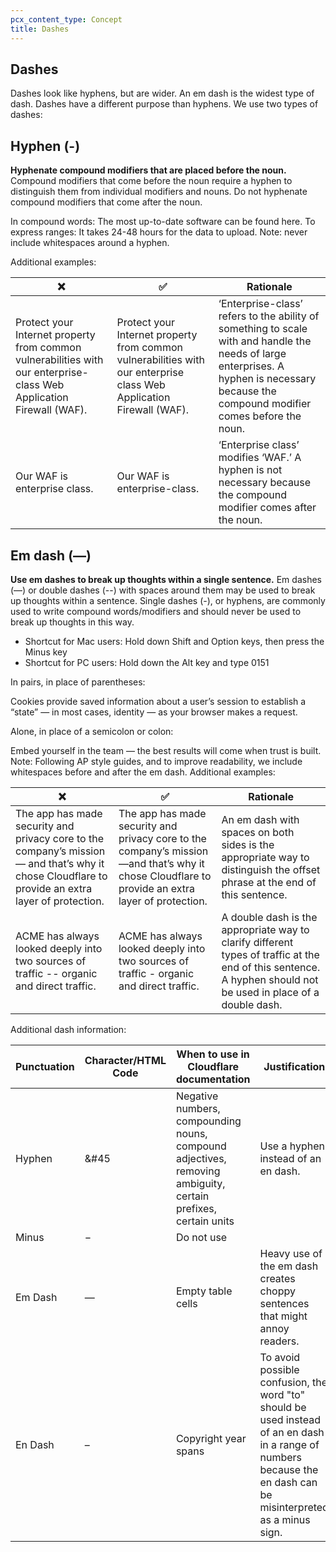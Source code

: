 ```yaml
---
pcx_content_type: Concept
title: Dashes
---
```


## Dashes

Dashes look like hyphens, but are wider. An em dash is the widest type of dash. Dashes have a different purpose than hyphens. We use two types of dashes:

## Hyphen (-) 

**Hyphenate compound modifiers that are placed before the noun.** Compound modifiers that come before the noun require a hyphen to distinguish them from individual modifiers and nouns. Do not hyphenate compound modifiers that come after the noun. 

In compound words: The most up-to-date software can be found here.
To express ranges: It takes 24-48 hours for the data to upload.
Note: never include whitespaces around a hyphen.

Additional examples:

|❌|✅|Rationale|
|----|---|---|
|Protect your Internet property from common vulnerabilities with our enterprise-class Web Application Firewall (WAF).| Protect your Internet property from common vulnerabilities with our enterprise class Web Application Firewall (WAF). | ‘Enterprise-class’ refers to the ability of something to scale with and handle the needs of large enterprises. A hyphen is necessary because the compound modifier comes before the noun. |
|Our WAF is enterprise class. | Our WAF is enterprise-class. | ‘Enterprise class’ modifies ‘WAF.’ A hyphen is not necessary because the compound modifier comes after the noun. |

## Em dash (—)
**Use em dashes to break up thoughts within a single sentence.** Em dashes (—) or double dashes (--) with spaces around them may be used to break up thoughts within a sentence. Single dashes (-), or hyphens, are commonly used to write compound words/modifiers and should never be used to break up thoughts in this way.

+ Shortcut for Mac users: Hold down Shift and Option keys, then press the Minus key
+ Shortcut for PC users: Hold down the Alt key and type 0151

In pairs, in place of parentheses: 

Cookies provide saved information about a user’s session to establish a “state” — in most cases, identity — as your browser makes a request.

Alone, in place of a semicolon or colon: 

Embed yourself in the team — the best results will come when trust is built.
Note: Following AP style guides, and to improve readability, we include whitespaces before and after the em dash.
Additional examples:

|❌|✅|Rationale|
|----|---|---|
|The app has made security and privacy core to the company’s mission — and that’s why it chose Cloudflare to provide an extra layer of protection.|The app has made security and privacy core to the company’s mission—and that’s why it chose Cloudflare to provide an extra layer of protection.|An em dash with spaces on both sides is the appropriate way to distinguish the offset phrase at the end of this sentence.|
|ACME has always looked deeply into two sources of traffic -- organic and direct traffic.|ACME has always looked deeply into two sources of traffic - organic and direct traffic.|A double dash is the appropriate way to clarify different types of traffic at the end of this sentence. A hyphen should not be used in place of a double dash.|

Additional dash information:



|Punctuation|Character/HTML Code|When to use in Cloudflare documentation | Justification| 
|----|----|----|----|
|Hyphen |&#45|Negative numbers, compounding nouns, compound adjectives, removing ambiguity, certain prefixes, certain units|Use a hyphen instead of an en dash.|
|Minus|&minus;|Do not use| |
|Em Dash|&mdash;|Empty table cells|Heavy use of the em dash creates choppy sentences that might annoy readers.|
|En Dash|&ndash;|Copyright year spans|To avoid possible confusion, the word "to" should be used instead of an en dash in a range of numbers because the en dash can be misinterpreted as a minus sign.|
